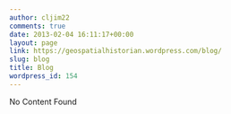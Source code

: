```yaml
---
author: cljim22
comments: true
date: 2013-02-04 16:11:17+00:00
layout: page
link: https://geospatialhistorian.wordpress.com/blog/
slug: blog
title: Blog
wordpress_id: 154
---
```


No Content Found
